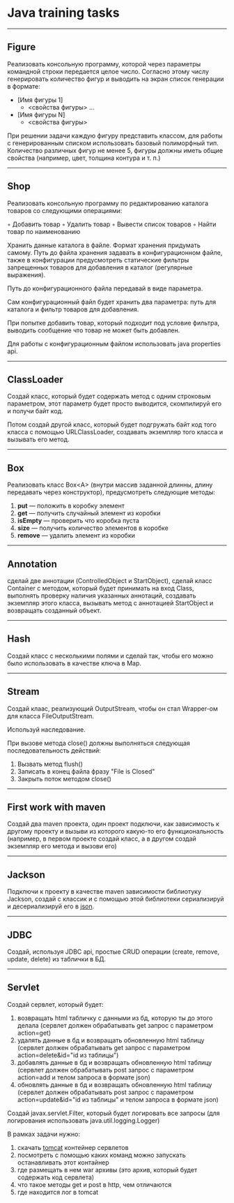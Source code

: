 # Java training tasks

---

## Figure

Реализовать консольную программу, которой через параметры командной строки передается целое число. Согласно этому числу генерировать  количество фигур и выводить на экран список генерации в формате:

- [Имя фигуры 1]
  - <свойства фигуры>
...
- [Имя фигуры N]
  - <свойства фигуры>

При решении задачи каждую фигуру представить классом, для работы с   генерированным списком использовать базовый полиморфный тип. Количество   различных фигур не менее 5, фигуры должны иметь общие свойства (например, цвет,   толщина контура и т. п.)

---

## Shop

Реализовать консольную программу по редактированию каталога товаров со следующими операциями:

◦  Добавить товар
◦  Удалить товар
◦  Вывести список товаров
◦  Найти товар по наименованию

Хранить данные каталога в файле. Формат хранения придумать самому. Путь   до файла хранения задавать в конфигурационном файле, также в конфигурации   предусмотреть статические фильтры запрещенных товаров для добавления в   каталог (регулярные выражения).

Путь до конфигурационного файла передавай в виде параметра.

Сам конфигурационный файл будет хранить два параметра: путь для каталога и фильтр товаров для добавления.

При попытке добавить товар, который подходит под условие фильтра, выводить сообщение что товар не может быть добавлен.

Для работы с конфигурационным файлом использовать java properties api.

---

## ClassLoader

Создай класс, который будет содержать метод с одним строковым параметром, этот параметр будет просто выводится, скомпилируй его и получи байт код.

Потом создай другой класс, который будет подгружать байт код того класса с помощью URLClassLoader, создавать экземпляр того класса и вызывать его метод.

---

## Box

Реализовать класс Box\<A> (внутри массив заданной длинны, длину передавать через конструктор), предусмотреть следующие методы:

1. **put** — положить в коробку элемент
2. **get** — получить случайный элемент из коробки
3. **isEmpty** — проверить что коробка пуста
4. **size** — получить количество элементов в коробке
5. **remove** — удалить элемент из коробки

---

## Annotation

сделай две аннотации (ControlledObject и StartObject), сделай класс Container c методом, который будет принимать на вход Class, выполнять проверку наличия указанных аннотаций, создавать экземпляр этого класса, вызывать метод с аннотацией StartObject и возвращать созданный объект.

---

## Hash

Создай класс с несколькими полями и сделай так, чтобы его можно было использовать в качестве ключа в Map.

---

## Stream

Создай клаас, реализующий OutputStream, чтобы он стал Wrapper-ом для класса FileOutputStream.

Используй наследование.

При вызове метода close() должны выполняться следующая последовательность действий:
1. Вызвать метод flush()
2. Записать в конец файла фразу "File is Closed"
3. Закрыть поток методом close()

---

## First work with maven

Создай два maven проекта, один проект подключи, как зависимость к другому проекту и вызыви из которого какую-то его функциональность (например, в первом проекте создай класс, а в другом создай экземпляр его метода и вызови его)

---

## Jackson

Подключи к проекту в качестве maven зависимости библиотуку Jackson, создай с классик и с помощью этой библиотеки сериализируй и десериализируй его в [json](https://russianblogs.com/article/75101509783/).

---

## JDBC

Создай, используя JDBC api, простые CRUD операции (create, remove, update, delete) из таблички в БД.

---

## Servlet

Создай сервлет, который будет:

1. возвращать html табличку с данными из бд, которую ты до этого делала (сервлет должен обрабатывать get запрос с параметром action=get)
2. удалять данные в бд и возвращать обновленную html таблицу (сервлет должен обрабатывать get запрос с параметром action=delete&id="id из таблицы")
3. добавлять данные в бд и возвращать обновленную html таблицу (сервлет должен обрабатывать post запрос с параметром action=add и телом запроса в формате json)
4. обновлять данные в бд и возвращать обновленную html таблицу (сервлет должен обрабатывать post запрос с параметром action=update&id="id из таблицы" и телом запроса в формате json)

Создай javax.servlet.Filter, который будет логировать все запросы (для логирования использовать java.util.logging.Logger)

В рамках задачи нужно:

1. скачать [tomcat](https://tomcat.apache.org/) контейнер сервлетов
2. посмотреть с помощью каких команд можно запускать останавливать этот контайнер
3. где размещать в нем war архивы (это архив, который будет содержать код сервлета)
4. что такое методы get и post в http, чем отличаются
5. где находится лог в tomcat
